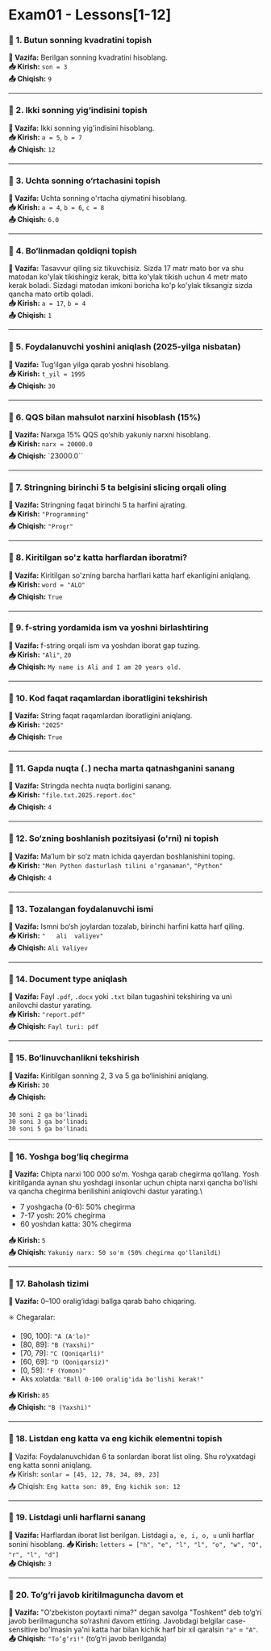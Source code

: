 # Exam01 - Lessons[1-12]

### 🔹 1. Butun sonning kvadratini topish

**🧮 Vazifa:** Berilgan sonning kvadratini hisoblang.\
**📥 Kirish:** `son = 3`\
**📤 Chiqish:** `9`

---

### 🔹 2. Ikki sonning yig‘indisini topish

**🧮 Vazifa:** Ikki sonning yig'indisini hisoblang.\
**📥 Kirish:** `a = 5`, `b = 7`\
**📤 Chiqish:** `12`

---

### 🔹 3. Uchta sonning o‘rtachasini topish

**🧮 Vazifa:** Uchta sonning o'rtacha qiymatini hisoblang.\
**📥 Kirish:** `a = 4`, `b = 6`, `c = 8`\
**📤 Chiqish:** `6.0`

---

### 🔹 4. Bo‘linmadan qoldiqni topish

**🧮 Vazifa:** Tasavvur qiling siz tikuvchisiz. Sizda 17 matr mato bor va shu matodan ko'ylak tikishingiz kerak, bitta ko'ylak tikish uchun 4 metr mato kerak boladi. Sizdagi matodan imkoni boricha ko'p ko'ylak tiksangiz sizda qancha mato ortib qoladi.\
**📥 Kirish:** `a = 17`, `b = 4`\
**📤 Chiqish:** `1`

---

### 🔹 5. Foydalanuvchi yoshini aniqlash (2025-yilga nisbatan)

**🧮 Vazifa:** Tug‘ilgan yilga qarab yoshni hisoblang.\
**📥 Kirish:** `t_yil = 1995`\
**📤 Chiqish:** `30`

---

### 🔹 6. QQS bilan mahsulot narxini hisoblash (15%)

**🧮 Vazifa:** Narxga 15% QQS qo‘shib yakuniy narxni hisoblang.\
**📥 Kirish:** `narx = 20000.0`\
**📤 Chiqish:** `23000.0``

---

### 🔹 7. Stringning birinchi 5 ta belgisini slicing orqali oling

**🧮 Vazifa:** Stringning faqat birinchi 5 ta harfini ajrating.\
**📥 Kirish:** `"Programming"`\
**📤 Chiqish:** `"Progr"`

---

### 🔹 8. Kiritilgan so'z katta harflardan iboratmi?

**🧮 Vazifa:** Kiritilgan so'zning barcha harflari katta harf ekanligini aniqlang.\
**📥 Kirish:** `word = "ALO"`\
**📤 Chiqish:** `True`

---

### 🔹 9. f-string yordamida ism va yoshni birlashtiring

**🧮 Vazifa:** f-string orqali ism va yoshdan iborat gap tuzing.\
**📥 Kirish:** `"Ali"`, `20`\
**📤 Chiqish:** `My name is Ali and I am 20 years old.`

---

### 🔹 10. Kod faqat raqamlardan iboratligini tekshirish

**🧮 Vazifa:** String faqat raqamlardan iboratligini aniqlang.\
**📥 Kirish:** `"2025"`\
**📤 Chiqish:** `True`

---

### 🔹 11. Gapda nuqta (`.`) necha marta qatnashganini sanang

**🧮 Vazifa:** Stringda nechta nuqta borligini sanang.\
**📥 Kirish:** `"file.txt.2025.report.doc"`\
**📤 Chiqish:** `4`

---

### 🔹 12. So‘zning boshlanish pozitsiyasi (o'rni) ni topish

**🧮 Vazifa:** Ma’lum bir so‘z matn ichida qayerdan boshlanishini toping.\
**📥 Kirish:** `"Men Python dasturlash tilini o‘rganaman"`, `"Python"`\
**📤 Chiqish:** `4`

---

### 🔹 13. Tozalangan foydalanuvchi ismi

**🧮 Vazifa:** Ismni bo‘sh joylardan tozalab, birinchi harfini katta harf qiling.\
**📥 Kirish:** `"   ali  valiyev"`\
**📤 Chiqish:** `Ali Valiyev`

---

### 🔹 14. Document type aniqlash

**🧮 Vazifa:** Fayl `.pdf`, `.docx` yoki `.txt` bilan tugashini tekshiring va uni anilovchi dastur yarating.\
**📥 Kirish:** `"report.pdf"`\
**📤 Chiqish:** `Fayl turi: pdf`

---

### 🔹 15. Bo‘linuvchanlikni tekshirish

**🧮 Vazifa:** Kiritilgan sonning 2, 3 va 5 ga bo‘linishini aniqlang.\
**📥 Kirish:** `30`\
**📤 Chiqish:**

```
30 soni 2 ga bo'linadi
30 soni 3 ga bo'linadi
30 soni 5 ga bo'linadi
```

---

### 🔹 16. Yoshga bog‘liq chegirma

**🧮 Vazifa:** Chipta narxi 100 000 so‘m. Yoshga qarab chegirma qo‘llang. Yosh kiritilganda aynan shu yoshdagi insonlar uchun chipta narxi qancha bo'lishi va qancha chegirma berilishini aniqlovchi dastur yarating.\
- 7 yoshgacha (0-6): 50% chegirma
- 7-17 yosh: 20% chegirma
- 60 yoshdan katta: 30% chegirma

**📥 Kirish:** `5`\
**📤 Chiqish:** `Yakuniy narx: 50 so'm (50% chegirma qo'llanildi)`

---

### 🔹 17. Baholash tizimi

**🧮 Vazifa:** 0–100 oralig‘idagi ballga qarab baho chiqaring. 

✳️ Chegaralar:
- [90, 100]: `"A (A'lo)"`
- [80, 89]: `"B (Yaxshi)"`
- [70, 79]: `"C (Qoniqarli)"`
- [60, 69]: `"D (Qoniqarsiz)"`
- [0, 59]: `"F (Yomon)"`
- Aks xolatda: `"Ball 0-100 oralig'ida bo'lishi kerak!"`

**📥 Kirish:** `85`\
**📤 Chiqish:** `"B (Yaxshi)"`

---

### 🔹 18. Listdan eng katta va eng kichik elementni topish

🧮 Vazifa: Foydalanuvchidan 6 ta sonlardan iborat list oling. Shu ro‘yxatdagi eng katta sonni aniqlang.\
📥 Kirish: `sonlar = [45, 12, 78, 34, 89, 23]`\
📤 Chiqish: `Eng katta son: 89, Eng kichik son: 12`

---

### 🔹 19. Listdagi unli harflarni sanang

**🧮 Vazifa:** Harflardan iborat list berilgan. Listdagi `a, e, i, o, u` unli harflar sonini hisoblang.
**📥 Kirish:** `letters = ["h", "e", "l", "l", "o", "w", "O", "r", "l", "d"]`\
**📤 Chiqish:** `3`

---

### 🔹 20. To‘g‘ri javob kiritilmaguncha davom et

**🧮 Vazifa:** "O‘zbekiston poytaxti nima?" degan savolga "Toshkent" deb to‘g‘ri javob berilmaguncha so‘rashni davom ettiring. Javobdagi belgilar case-sensitive bo'lmasin ya'ni katta har bilan kichik harf bir xil qaralsin `"a"` = `"A"`.\
**📤 Chiqish:** `"To‘g‘ri!"` (to‘g‘ri javob berilganda)
